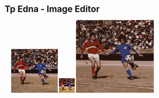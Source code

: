 # Tp Edna - Image Editor

<p align="center">
  <img src="generated_photos/soccer.png" width="30%" />
  <img src="generated_photos/soccer_halftone.png" width="10%" />
  <img src="generated_photos/soccer_kmeans.png" width="50%" />
</p>
